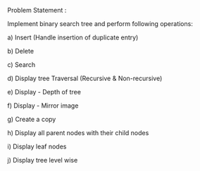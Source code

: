 Problem Statement :

Implement binary search tree and perform following operations:

a) Insert (Handle insertion of duplicate entry)

b) Delete

c) Search

d) Display tree Traversal (Recursive & Non-recursive)

e) Display - Depth of tree

f) Display - Mirror image

g) Create a copy

h) Display all parent nodes with their child nodes

i) Display leaf nodes

j) Display tree level wise
